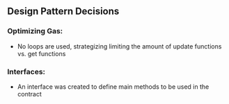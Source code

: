 ## Design Pattern Decisions

### Optimizing Gas:
- No loops are used, strategizing limiting the amount of update functions vs. get functions

### Interfaces:
- An interface was created to define main methods to be used in the contract